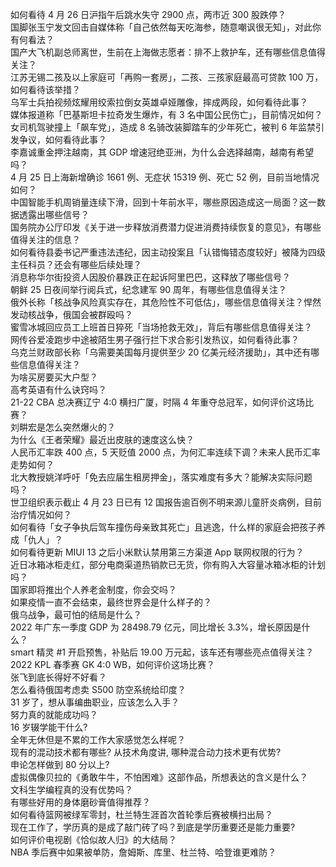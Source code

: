 如何看待  4 月 26 日沪指午后跳水失守 2900 点，两市近 300 股跌停？  
国脚张玉宁发文回击自媒体称「自己依然每天吃海参，随意嘲讽很无知」，对此你有何看法？  
国产大飞机副总师离世，生前在上海做志愿者：排不上救护车，还有哪些信息值得关注？  
江苏无锡二孩及以上家庭可「再购一套房」，二孩、三孩家庭最高可贷款 100 万，如何看待该举措？  
乌军士兵拍视频炫耀用绞索拉倒女英雄卓娅雕像，摔成两段，如何看待此事？  
媒体报道称「巴基斯坦卡拉奇发生爆炸，有 3 名中国公民伤亡」，目前情况如何？  
女司机驾驶撞上「飙车党」，造成 8 名骑改装脚踏车的少年死亡，被判 6 年监禁引发争议，如何看待此事？  
李嘉诚重金押注越南，其 GDP 增速冠绝亚洲，为什么会选择越南，越南有希望吗？  
4 月 25 日上海新增确诊 1661 例、无症状 15319 例、死亡 52 例，目前当地情况如何？  
中国智能手机周销量连续下滑，回到十年前水平，哪些原因造成这一局面？这一数据透露出哪些信号？  
国务院办公厅印发《关于进一步释放消费潜力促进消费持续恢复的意见》，有哪些值得关注的信息？  
如何看待县委书记严重违法违纪，因主动投案且「认错悔错态度较好」被降为四级主任科员？还会有哪些后续处理？  
消息称华尔街投资人因股价暴跌正在起诉阿里巴巴，这释放了哪些信号？  
朝鲜 25 日夜间举行阅兵式，纪念建军 90 周年，有哪些信息值得关注？  
俄外长称「核战争风险真实存在，其危险性不可低估」，哪些信息值得关注？悍然发动核战争，俄国会被群殴吗？  
蜜雪冰城回应员工上班首日猝死「当场抢救无效」，背后有哪些信息值得关注？  
网传谷爱凌跑步中途被陌生男子强行拦下求合影引发热议，如何看待此事？  
乌克兰财政部长称「乌需要美国每月提供至少 20 亿美元经济援助」，其中还有哪些信息值得关注？  
为啥买房要买大户型？  
高考英语有什么诀窍吗？  
21-22 CBA 总决赛辽宁 4:0 横扫广厦，时隔 4 年重夺总冠军，如何评价这场比赛？  
刘畊宏是怎么突然爆火的？  
为什么《王者荣耀》最近出皮肤的速度这么快？  
人民币汇率跌 400 点，5 天贬值 2000 点，为何汇率连续下调？未来人民币汇率走势如何？  
北大教授姚洋呼吁「免去应届生租房押金」，落实难度有多大？能解决实际问题吗？  
世卫组织表示截止 4 月 23 日已有 12 国报告逾百例不明来源儿童肝炎病例，目前治疗情况如何？  
如何看待「女子争执后驾车撞伤母亲致其死亡」且逃逸，什么样的家庭会把孩子养成「仇人」？  
如何看待更新 MIUI 13 之后小米默认禁用第三方渠道 App 联网权限的行为？  
近日冰箱冰柜走红，部分电商渠道热销款已无货，你有购入大容量冰箱冰柜的计划吗？  
国家即将推出个人养老金制度，你会交吗？  
如果疫情一直不会结束，最终世界会是什么样子的？  
俄乌战争，最可怕的结局是什么？  
2022 年广东一季度 GDP 为 28498.79 亿元，同比增长 3.3%，增长原因是什么？  
smart 精灵 #1 开启预售，补贴后 19.00 万元起，该车还有哪些亮点值得关注？  
2022 KPL 春季赛 GK 4:0 WB，如何评价这场比赛？  
张飞到底长得好不好看？  
怎么看待俄国考虑卖 S500 防空系统给印度？  
31 岁了，想从事编曲职业，应该怎么入手？  
努力真的就能成功吗？  
16 岁辍学能干什么?  
全年无休但是不累的工作大家感觉怎么样呢？  
现有的混动技术都有哪些? 从技术角度讲, 哪种混合动力技术更有优势?  
申论怎样做到 80 分以上?  
虚拟偶像贝拉的《勇敢牛牛，不怕困难》这部作品，所想表达的含义是什么？  
文科生学编程真的没有优势吗？  
有哪些好用的身体磨砂膏值得推荐？  
如何看待篮网被绿军零封，杜兰特生涯首次首轮季后赛被横扫出局？  
现在工作了，学历真的是成了敲门砖了吗？到底是学历重要还是能力重要?  
如何评价电视剧《恰似故人归》的大结局？  
NBA 季后赛中如果被单防，詹姆斯、库里、杜兰特、哈登谁更难防？  
